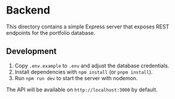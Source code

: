 # Backend

This directory contains a simple Express server that exposes REST endpoints for the portfolio database.

## Development

1. Copy `.env.example` to `.env` and adjust the database credentials.
2. Install dependencies with `npm install` (or `pnpm install`).
3. Run `npm run dev` to start the server with nodemon.

The API will be available on `http://localhost:3000` by default.
